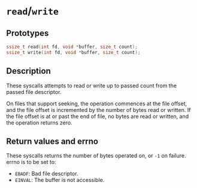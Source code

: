 # `read`/`write`

## Prototypes

```c
ssize_t read(int fd, void *buffer, size_t count);
ssize_t write(int fd, void *buffer, size_t count);
```

## Description

These syscalls attempts to read or write up to passed count from the passed
file descriptor.

On files that support seeking, the operation commences at the file offset,
and the file offset is incremented by the number of bytes read or written. If
the file offset is at or past the end of file, no bytes are read or written,
and the operation returns zero.
    
## Return values and errno

These syscalls returns the number of bytes operated on, or `-1` on failure.
errno is to be set to:

- `EBADF`: Bad file descriptor.
- `EINVAL`: The buffer is not accessible.
